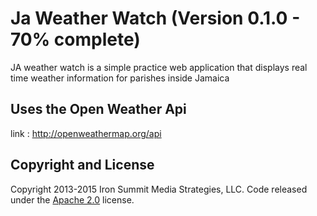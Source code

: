 # Ja Weather Watch (Version 0.1.0 - 70% complete)
JA weather watch is a simple practice web application that displays real time weather information for parishes inside Jamaica

## Uses the Open Weather Api
link : http://openweathermap.org/api

## Copyright and License

Copyright 2013-2015 Iron Summit Media Strategies, LLC. Code released under the [Apache 2.0](https://github.com/IronSummitMedia/startbootstrap-sb-admin-2/blob/gh-pages/LICENSE) license.
